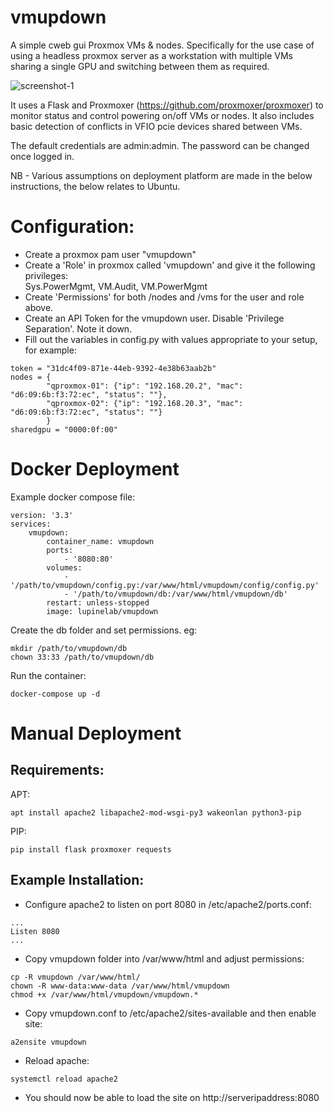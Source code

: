 # vmupdown
A simple cweb gui Proxmox VMs & nodes. Specifically for the use case of using a headless proxmox server as a workstation with multiple VMs sharing a single GPU and switching between them as required.

![screenshot-1](images/vmupdown-1.png)

It uses a Flask and Proxmoxer (https://github.com/proxmoxer/proxmoxer) to monitor status and control powering on/off VMs or nodes. It also includes basic detection of conflicts in VFIO pcie devices shared between VMs.

The default credentials are admin:admin. The password can be changed once logged in.

NB - Various assumptions on deployment platform are made in the below instructions, the below relates to Ubuntu.

# Configuration:
- Create a proxmox pam user "vmupdown"
- Create a 'Role' in proxmox called 'vmupdown' and give it the following privileges:
<br />Sys.PowerMgmt, VM.Audit, VM.PowerMgmt
- Create 'Permissions' for both /nodes and /vms for the user and role above.
- Create an API Token for the vmupdown user. Disable 'Privilege Separation'. Note it down.
- Fill out the variables in config.py with values appropriate to your setup, for example:
```
token = "31dc4f09-871e-44eb-9392-4e38b63aab2b"
nodes = {
        "qproxmox-01": {"ip": "192.168.20.2", "mac": "d6:09:6b:f3:72:ec", "status": ""},
        "qproxmox-02": {"ip": "192.168.20.3", "mac": "d6:09:6b:f3:72:ec", "status": ""}
        }
sharedgpu = "0000:0f:00"
```
# Docker Deployment
Example docker compose file:
```
version: '3.3'
services:
    vmupdown:
        container_name: vmupdown
        ports:
            - '8080:80'
        volumes:
            - '/path/to/vmupdown/config.py:/var/www/html/vmupdown/config/config.py'
            - '/path/to/vmupdown/db:/var/www/html/vmupdown/db'
        restart: unless-stopped
        image: lupinelab/vmupdown
```
Create the db folder and set permissions. eg:
```
mkdir /path/to/vmupdown/db
chown 33:33 /path/to/vmupdown/db
```
Run the container:
```
docker-compose up -d
```

# Manual Deployment
## Requirements:
APT:
```
apt install apache2 libapache2-mod-wsgi-py3 wakeonlan python3-pip
```
PIP:
```
pip install flask proxmoxer requests
```

## Example Installation:
- Configure apache2 to listen on port 8080 in /etc/apache2/ports.conf:
```
...
Listen 8080
...
```

- Copy vmupdown folder into /var/www/html and adjust permissions:
```
cp -R vmupdown /var/www/html/
chown -R www-data:www-data /var/www/html/vmupdown
chmod +x /var/www/html/vmupdown/vmupdown.*
```

- Copy vmupdown.conf to /etc/apache2/sites-available and then enable site:
```
a2ensite vmupdown
```

- Reload apache:
```
systemctl reload apache2
```

- You should now be able to load the site on http://serveripaddress:8080
